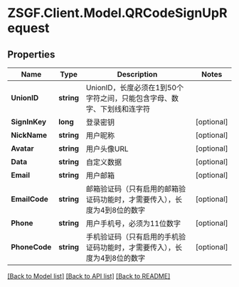 # ZSGF.Client.Model.QRCodeSignUpRequest

## Properties

Name | Type | Description | Notes
------------ | ------------- | ------------- | -------------
**UnionID** | **string** | UnionID，长度必须在1到50个字符之间，只能包含字母、数字、下划线和连字符 | 
**SignInKey** | **long** | 登录密钥 | [optional] 
**NickName** | **string** | 用户昵称 | [optional] 
**Avatar** | **string** | 用户头像URL | [optional] 
**Data** | **string** | 自定义数据 | [optional] 
**Email** | **string** | 用户邮箱 | [optional] 
**EmailCode** | **string** | 邮箱验证码（只有启用的邮箱验证码功能时，才需要传入），长度为4到8位的数字 | [optional] 
**Phone** | **string** | 用户手机号，必须为11位数字 | [optional] 
**PhoneCode** | **string** | 手机验证码（只有启用的手机验证码功能时，才需要传入），长度为4到8位的数字 | [optional] 

[[Back to Model list]](../../README.md#documentation-for-models) [[Back to API list]](../../README.md#documentation-for-api-endpoints) [[Back to README]](../../README.md)

